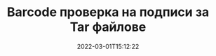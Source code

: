 ---
############################# Static ############################
layout: "auto-gen-signature"
date: 2022-03-01T15:12:22
draft: false
operation: Verify
signaturetype: Barcode
fileformat: Tar
productName: .NET
lang: bg
productCode: net
otherformats: pdf doc docx docm dot dotm dotx odt ott rtf xls xlsx xlsm xlsb csv ods ots xltx xltm ppt pptx pps ppsx odp otp potx potm pptm ppsm png jpg bmp gif tiff svg webp wmf
breadcrumb: Put Barcode signature on Tar for C#

############################# Head ############################
head_title: "Проверка на Barcode подписи за Tar файлове чрез C#"
head_description: "Използвайте само няколко реда от кода на .NET, за да проверите документите Tar и техните подписи Barcode."

############################# Header ############################
title: "Barcode проверка на подписи за Tar файлове"
description: "API за .NET предоставя възможност за проверка на Barcode подписи в Tar документи. Проверката на електронните подписи във вашите Tar документи може да се извърши бързо и лесно."
bg_image: "https://cms.admin.containerize.com/templates/aspose/App_Themes/V3/images/bg/header1.png"
bg_overlay: false
button:
    enable: true

############################# SubMenu ############################
submenu:
    enable: true

    left:
        img_alt: "GroupDocs.Signature for .NET"
        image: "https://cms.admin.containerize.com/templates/groupdocs/images/product-logos/90x90-noborder/groupdocs-signature-net.png"
        product: "GroupDocs.Signature"
        platform: ".NET"



############################# About ############################
about:
    enable: true
    title: "Открийте нови функции на API на GroupDocs.Signature for .NET"
    content: |
        [GroupDocs.Signature for .NET](https://products.groupdocs.com/signature/net/) API предоставя широка гама от начини за обработка на множество формати на документи чрез използване на електронни подписи. Поддържат се много видове цифрови подписи като текстове, изображения, цифрови сертификати, баркодове, QR-кодове, печати или метаданни. Клиентите могат да добавят, премахват, редактират, валидират или търсят цифрови подписи в PDF файлове, документи на MS Word, работни книги на MS Excel, презентации на MS PowerPoint, файлове на Adobe Photoshop и различни формати на изображения. Налични са удивителен брой допълнителни функции и настройки.
    

############################# Steps ############################
steps:
    enable: true
    title_left: "Как да валидирате Barcode подписи във вашия Tar документ"
    content_left: |
        [GroupDocs.Signature for .NET](https://products.groupdocs.com/signature/net/) включва полезни функции като проверка на подписи Barcode, поставени в Tar документи. Използвайте тази възможност без внедряване на допълнителен код.
        
        * Първо, създайте клас Signature, предоставящ като параметър на конструктора път към документ, който трябва да бъде проверен.
        * Второ, създайте нов обект VerifyOptions и настройте всички необходими свойства.
        * И накрая, извикайте метода Verify на обекта Signature, като предавате екземпляр VerifyOptions.
        * След това обработете резултатите от проверката.

    title_right: "Системни изисквания"
    content_right: |
        GroupDocs.Signature for .NET се поддържат от всички основни платформи и операционни системи. Преди да изпълните кода по-долу, моля, уверете се, че имате следните предпоставки, инсталирани на вашата система.

        * Операционни системи: Microsoft Windows, Linux, MacOS
        * Среди за разработка: Microsoft Visual Studio, Xamarin, MonoDevelop
        * Frameworks: .NET Framework, .NET Standard, .NET Core, Mono
        * Изтеглете най-новата версия на GroupDocs.Signature for .NET от [Nuget](https://www.nuget.org/packages/groupdocs.signature)
         
    code: |
        ```csharp    
        
        // Set up input Tar file
        string filePath = "input.tar";

        // Instantiate Signature for input file
        using (var signature = new GroupDocs.Signature.Signature(filePath))
        {
                //Provide verification options
                BarcodeVerifyOptions options = new BarcodeVerifyOptions()
                {
                    // process only specified page
                    PageNumber = 3,
                    AllPages = false,
                    // set up text match type
                    MatchType = TextMatchType.Contains,
                    // specify text pattern to search
                    Text = "Special signature",
                };

                // Verify document signatures
                VerificationResult result = signature.Verify(options);

                //process result
                if (result.IsValid)
                {
                    //..
                }
        }

        ```

############################# Demos ############################
demos:
    enable: true
    title: "Подписване с Barcode подписи Демо на живо"
    content: |
       Добавете различни електронни подписи към файла Tar точно сега, като посетите уебсайта [GroupDocs.Signature App](https://products.groupdocs.app/signature/family).          

############################# More Formats ############################
more_formats:
    enable: true
    title: "Проверете други Barcode подписи с помощта на C#"
    content: |
        "Проверка на електронни подписи, поставени в различни документи. Проверете качеството на подписите в популярните файлови формати, както е показано по-долу."
    format: 
       
       
back_to_top:
    enable: true
---